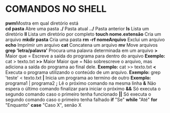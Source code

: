 # COMANDOS NO SHELL

<strong>pwm</strong>Mostra em qual diretório está<br>
<strong>cd pasta</strong> Abre uma pasta
<strong>./</strong> Pasta atual
<strong>../</strong> Pasta anterior
<strong>ls</strong> Lista um diretório 
<strong>ll</strong> Lista um diretório por completo
<strong>touch nome.extensão</strong> Cria um arquivo
<strong>mkdir pasta</strong> Cria uma pasta
<strong>rm -rf nomeArquivo</strong> Exclui um arquivo
<strong>echo</strong> Imprimir um arquivo
<strong>cat</strong> Concatena um arquivo
<strong>mv</strong> Move arquivos
<strong>grep 'letra/palavra'</strong> Procura uma palavra determinada em um arquivo
<strong>></strong> Maior que = Escreve a saída do programa para dentro do arquivo
<b>Exemplo:</b> cat > texto.txt
<strong>>></strong> Maior Maior que = Não sobrescreve o arquivo, mas adiciona a saída do programa ao final dele.
<b>Exemplo:</b> cat >> texto.txt
<strong><</strong> Executa o programa utilizando o conteúdo de um arquivo.
<b>Exemplo:</b> grep 'teste' < texto.txt
<strong>|</strong> Inicia um programa ao termino de outro
<b>Exemplo:</b> programa1 | programa2
<strong>;</strong> Lê o próximo comando na mesma linha
<strong>&</strong> Não espera o último comando finalizar para iniciar o próximo
<strong>&&</strong> Só executa o segundo comando caso o primeiro tenha funcionado
<strong>||</strong> Só executa o segundo comando caso o primeiro tenha falhado
<strong>if</strong> "Se"
<strong>while</strong> "Até"
<strong>for</strong> "Enquanto"
<strong>case</strong> "Caso X", senão X
